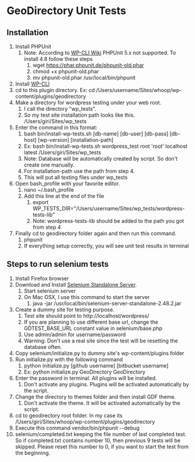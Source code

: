 # GeoDirectory Unit Tests

## Installation ##
1. Install PHPUnit
    1. Note: According to [WP-CLI Wiki](https://github.com/wp-cli/wp-cli/wiki/Plugin-Unit-Tests) PHPUnit 5.x not supported. To install 4.8 follow these steps
        1. wget https://phar.phpunit.de/phpunit-old.phar
        2. chmod +x phpunit-old.phar
        3. mv phpunit-old.phar /usr/local/bin/phpunit
2. Install [WP-CLI](http://wp-cli.org/#install)
3. cd to this plugin directory. Ex: cd /Users/username/Sites/whoop/wp-content/plugins/geodirectory
4. Make a directory for wordpress testing under your web root. 
    1. I call the directory "wp_tests". 
    2. So my test site installation path looks like this.  /Users/giri/Sites/wp_tests
5. Enter the command in this format:  
    1. bash bin/install-wp-tests.sh [db-name] [db-user] [db-pass] [db-host] [wp-version] [installation-path]  
    2. Ex: bash bin/install-wp-tests.sh wordpress_test root 'root' localhost latest /Users/giri/Sites/wp_tests  
    3. Note: Database will be automatically created by script. So don't create one manually. 
    4. For installation-path use the path from step 4. 
    5. This will put all testing files under wp_tests
6. Open bash_profile with your favorite editor. 
    1. nano ~/.bash_profile 
    2. Add this line at the end of the file
        1. export WP_TESTS_DIR="/Users/username/Sites/wp_tests/wordpress-tests-lib" 
        2. Note: wordpress-tests-lib should be added to the path you got from step 4
7. Finally cd to geodirectory folder again and then run this command.
    1. phpunit 
    2. If everything setup correctly, you will see unit test results in terminal
    
    
## Steps to run selenium tests ##
1. Install Firefox browser
2. Download and Install [Selenium Standalone Server](http://www.seleniumhq.org/download/).
    1. Start selenium server
    2. On Mac OSX, I use this command to start the server
        1. java -jar /usr/local/bin/selenium-server-standalone-2.48.2.jar 
3. Create a dummy site for testing purpose. 
    1. Test site should point to http://localhost/wordpress/
    2. If you are planning to use different base url, change the GDTEST_BASE_URL constant value in selenium/base.php
    3. Use admin/admin for username/password 
    4. Warning: Don't use a real site since the test will be resetting the database often. 
4. Copy selenium/initialize.py to dummy site's wp-content/plugins folder
5. Run initialize.py with the following command
    1. python initialize.py [github username] [bitbucket username] 
    2. Ex: python initialize.py GeoDirectory GeoDirectory
6. Enter the password in terminal. All plugins will be installed.
    1. Don't activate any plugins. Plugins will be activated automatically by the script.
7. Change the directory to themes folder and then install GDF theme.
    1. Don't activate the theme. It will be activated automatically by the script.
8. cd to geodirectory root folder. In my case its /Users/giri/Sites/whoop/wp-content/plugins/geodirectory 
9. Execute this command vendor/bin/phpunit --debug 
10. selenium/completed.txt keeping the file number of last completed test. 
   So if completed.txt contains number 10, then previous 9 tests will be skipped. 
   Please reset this number to 0, if you want to start the test from the beginning.   